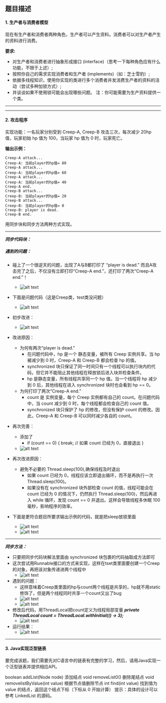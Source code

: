 ##   题目描述
#### 1. 生产者与消费者模型
现在有生产者和消费者两种角色，生产者可以产生资料。消费者可以对生产者产生的资料进行消费。

**要求:**
-   对生产者和消费者进行抽象形成接口 (interface)（思考一下每种角色应有什么功能，不限于上述）;
-   按照你自己的需求实现消费者和生产者 (implements)（如：芝士雪豹）;
-   依据多线程知识，使用你实现的类进行多个消费者并发消费生产者的资料的活动（尝试多种加锁方式）;
-   并谈谈如果不使用锁可能会出现哪些问题。
注：你可能需要为生产资料提供一个类。

------




------

#### 2. 攻击程序
实现功能：一名玩家分别受到 Creep-A, Creep-B 攻击三次，每次减少 20hp 值，玩家初始 hp 值为 100，当玩家 hp 值为 0 时，玩家死亡。

**输出示例：**
```
Creep-A attack...
Creep-A: 当前player的hp值= 80
Creep-A attack...
Creep-A: 当前player的hp值= 60
Creep-A attack...
Creep-A: 当前player的hp值= 40
Creep-A end.
Creep-B attack...
Creep-B: 当前player的hp值= 20
Creep-B attack...
Creep-B: 当前player的hp值= 0
Creep-B: player is dead.
Creep-B end.
```
用同步块和同步方法两种方式实现。

----

***同步代码块：***
#####   遇到的问题：
-   碰上了一个很逆天的问题，出现了A与B都打印了 “player is dead.”  而且A攻击完了之后，不仅没有立即打印“Creep-A end.”，还打印了两次“Creep-A end.”！
    -   ![alt text](<Screenshot 2025-03-23 204732.png>)
-   下面是问题代码（这是Creep类，test类没问题）
    -   ![alt text](<Screenshot 2025-03-23 204745.png>)
-   初步改进：
    -   ![alt text](<Screenshot 2025-03-23 213859.png>)
- 改进原因：
  -   为何有两次“player is dead.” 
      - 在问题代码中，hp 是一个 静态变量，被所有 Creep 实例共享。当 hp 被减少到 0 时，Creep-A 和 Creep-B 都会检查 hp 的值。
      - synchronized 块只保证了同一时间只有一个线程可以执行块内的代码，但它并不能阻止其他线程在释放锁后进入块并检查条件。
      - hp 是静态变量，所有线程共享同一个 hp 值。当一个线程将 hp 减少到 0 后，其他线程在进入 synchronized 块时也会看到 hp == 0。
  - 为何打印了两次“Creep-A end.”
    - count 是 实例变量，每个 Creep 实例都有自己的 count。在问题代码中，当 count 减少到 0 时，每个线程都会检查自己的 count 值。
    - synchronized 块只保护了 hp 的修改，但没有保护 count 的修改。因此，Creep-A 和 Creep-B 可以同时减少各自的 count。
- 再次完善：
  - 添加了
    - if (count == 0) {
                break; // 如果 count 已经为 0，直接退出
            }
  - ![alt text](<Screenshot 2025-03-23 220603.png>)
- 再次改进原因： 
  - 避免不必要的 Thread.sleep(100),确保线程及时退出
    - 如果 count 已经为 0，线程应该立即退出循环，而不是再执行一次 Thread.sleep(100)。
    -   如果没有在 synchronized 块外部检查 count 的值，线程可能会在 count 已经为 0 的情况下，仍然执行 Thread.sleep(100)，然后再进入 while 循环，发现 count == 0 并退出。这样会导致线程多休眠 100 毫秒，影响程序的效率。

- 下面是更符合题目所要求输出示例的代码，就是把sleep放锁里面
  - ![alt text](<Screenshot 2025-03-24 125046.png>)
  - ![alt text](<Screenshot 2025-03-24 125008.png>)
-----

***同步方法：***
- 只要把同步代码块解法里面由 synchronized 块包裹的代码抽取成方法即可
- 这次尝试用Runnable接口的方式来实现，这样在tset类里面要创建一个Creep的对象，再把该对象传递进两个线程中
  - ![alt text](image.png)
- 遇到的问题：
  - 这样意味着Creep类里面的hp与count两个线程是共享的，hp就不用static修饰了，但是两个线程同时共享一个count又出了bug
  - ![alt text](image-1.png)
  - ![alt text](image-2.png)
- 修改后代码，用ThreadLocal把count定义为线程局部变量  ***private ThreadLocal<Integer> count = ThreadLocal.withInitial(() -> 3);***
  - ![alt text](image-3.png)
- 运行结果：
  - ![alt text](<Screenshot 2025-03-24 123920.png>)

------
####    3. Java实现泛型链表
要完成该题，我们需要先对C语言中的链表有完整的学习，然后，请用Java实现一个泛型链表并提供相应API。

boolean addList(Node node) 添加结点
void removeList0() 删除尾结点
void removelistByValue(int value) 根据节点值删除节点
int find(int value) 找到值为 value 的结点，返回这个结点下标（下标从 0 开始计算）
提示：具体的设计可以参考 LinkedList 的源码。



